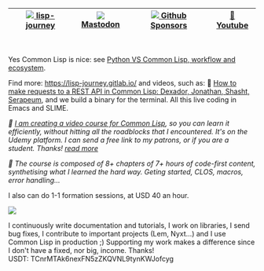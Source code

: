 | [![](https://raw.githubusercontent.com/tarsius/tarsius/master/img/file-text.svg) lisp-journey](https://lisp-journey.gitlab.io/) | [![](https://raw.githubusercontent.com/tarsius/tarsius/master/img/cloud.svg) Mastodon](https://framapiaf.org/@vindarel) | [![](https://raw.githubusercontent.com/tarsius/tarsius/master/img/heart.svg) Github Sponsors](https://github.com/sponsors/vindarel) | [🎥 Youtube](https://www.youtube.com/@vindarel) |
|-------------------------------------------------------------------------------------------------------------|-------------------------------------------------------------------------------------------------------------------|-------------------------------------------------------------------------------------------------------------------|-------------------------------------------------------------------------------------------------------------------|

<br/>

Yes Common Lisp is nice: see [Python VS Common Lisp, workflow and ecosystem](https://lisp-journey.gitlab.io/pythonvslisp/).

Find more: https://lisp-journey.gitlab.io/ and videos, such as: 🎥 [How to make requests to a REST API in Common Lisp: Dexador, Jonathan, Shasht, Serapeum](https://www.youtube.com/watch?v=TAtwcBh1QLg), and we build a binary for the terminal. All this live coding in Emacs and SLIME.

*🎥 [I am creating a video course for Common Lisp](https://www.udemy.com/course/common-lisp-programming/?referralCode=2F3D698BBC4326F94358), so you can learn it efficiently, without hitting all the roadblocks that I encountered. It's on the Udemy platform. I can send a free link to my patrons, or if you are a student. Thanks! [read more](https://github.com/vindarel/common-lisp-course-in-videos)*

*🚀 The course is composed of 8+ chapters of 7+ hours of code-first content, synthetising what I learned the hard way. Geting started, CLOS, macros, error handling…* 

I also can do 1-1 formation sessions, at USD 40 an hour.

[![](https://res.cloudinary.com/practicaldev/image/fetch/s--DDV7WML2--/c_limit%2Cf_auto%2Cfl_progressive%2Cq_auto%2Cw_800/https://dev-to-uploads.s3.amazonaws.com/uploads/articles/ep642zji6e3iuxcbe16v.png)](https://www.udemy.com/course/common-lisp-programming/?referralCode=2F3D698BBC4326F94358)
<!--
My hidden plan is to **make Common Lisp popular again**. For this I write on collaborative resources (I am a massive contributor of the [Cookbook](https://lispcookbook.github.io/cl-cookbook/)).

<a href='https://ko-fi.com/K3K828W0V' target='_blank'><img height='36' style='border:0px;height:36px;' src='https://cdn.ko-fi.com/cdn/kofi2.png?v=2' border='0' alt='Buy Me a Coffee at ko-fi.com' /></a>

--!>

I continuously write documentation and tutorials, I work on libraries, I send bug fixes, I contribute to important projects (Lem, Nyxt…) and I use Common Lisp in production ;)

Supporting my work makes a difference since I don't have a fixed, nor big, income. Thanks!

<br>
 
USDT: TCnrMTAk6nexFN5zZKQVNL9tynKWJofcyg
